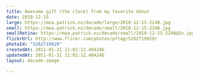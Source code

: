 ```yaml
---
title: Awesome gift (the clock) from my favorite donut
date: 2010-12-15
large: https://mea.patrick.nz/decade/large/2010-12-15-2248.jpg
small: https://mea.patrick.nz/decade/small/2010-12-15-2248.jpg
smallRetina: https://mea.patrick.nz/decade/small/2010-12-15-2248@2x.jpg
flickrUrl: http://www.flickr.com/photos/pftqg/5262719929/
photoId: "5262719929"
createdAt: 2011-01-31 11:02:12.404246
updatedAt: 2011-01-31 11:02:12.404246
layout: decade-image

---
```


